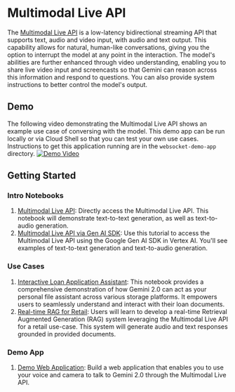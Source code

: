 # Multimodal Live API

The [Multimodal Live API](https://cloud.google.com/vertex-ai/generative-ai/docs/model-reference/multimodal-live) is a low-latency bidirectional streaming API that supports text, audio and video input, with audio and text output. This capability allows for natural, human-like conversations, giving you the option to interrupt the model at any point in the interaction. The model's abilities are further enhanced through video understanding, enabling you to share live video input and screencasts so that Gemini can reason across this information and respond to questions. You can also provide system instructions to better control the model's output.

## Demo

The following video demonstrating the Multimodal Live API shows an example use case of conversing with the model. This demo app can be run locally or via Cloud Shell so that you can test your own use cases. Instructions to get this application running are in the `websocket-demo-app` directory. 
[![Demo Video](https://img.youtube.com/vi/_vc8sXog2ek/hqdefault.jpg)](https://www.youtube.com/watch?v=_vc8sXog2ek&t=1s)

## Getting Started

### Intro Notebooks
1. [Multimodal Live API](intro_multimodal_live_api.ipynb): Directly access the Multimodal Live API. This notebook will demonstrate text-to-text generation, as well as text-to-audio generation.  
2. [Multimodal Live API via Gen AI SDK](intro_multimodal_live_api_genai_sdk.ipynb): Use this tutorial to access the Multimodal Live API using the Google Gen AI SDK in Vertex AI. You'll see examples of text-to-text generation and text-to-audio generation. 

### Use Cases
1. [Interactive Loan Application Assistant](real_time_rag_bank_loans_gemini_2_0.ipynb): This notebook provides a comprehensive demonstration of how Gemini 2.0 can act as your personal file assistant across various storage platforms. It empowers users to seamlessly understand and interact with their loan documents.
2. [Real-time RAG for Retail](real_time_rag_retail_gemini_2_0.ipynb): Users will learn to develop a real-time Retrieval Augmented Generation (RAG) system leveraging the Multimodal Live API for a retail use-case. This system will generate audio and text responses grounded in provided documents. 

### Demo App
1. [Demo Web Application](websocket-demo-app/README.md): Build a web application that enables you to use your voice and camera to talk to Gemini 2.0 through the Multimodal Live API.